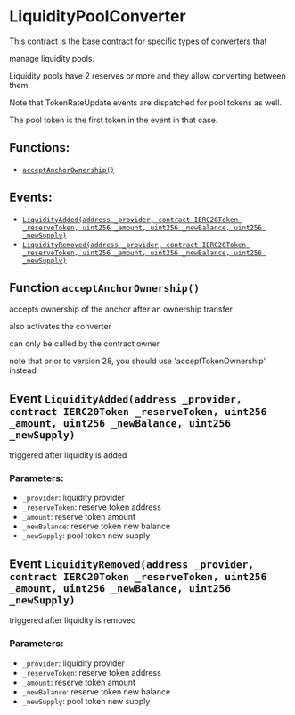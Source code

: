 # LiquidityPoolConverter

This contract is the base contract for specific types of converters that

manage liquidity pools.

Liquidity pools have 2 reserves or more and they allow converting between them.

Note that TokenRateUpdate events are dispatched for pool tokens as well.

The pool token is the first token in the event in that case.

## Functions:

* [`acceptAnchorOwnership()`](liquiditypoolconverter.md#LiquidityPoolConverter-acceptAnchorOwnership--)

## Events:

* [`LiquidityAdded(address _provider, contract IERC20Token _reserveToken, uint256 _amount, uint256 _newBalance, uint256 _newSupply)`](liquiditypoolconverter.md#LiquidityPoolConverter-LiquidityAdded-address-contract-IERC20Token-uint256-uint256-uint256-)
* [`LiquidityRemoved(address _provider, contract IERC20Token _reserveToken, uint256 _amount, uint256 _newBalance, uint256 _newSupply)`](liquiditypoolconverter.md#LiquidityPoolConverter-LiquidityRemoved-address-contract-IERC20Token-uint256-uint256-uint256-)

## Function `acceptAnchorOwnership()` <a id="LiquidityPoolConverter-acceptAnchorOwnership--"></a>

accepts ownership of the anchor after an ownership transfer

also activates the converter

can only be called by the contract owner

note that prior to version 28, you should use 'acceptTokenOwnership' instead

## Event `LiquidityAdded(address _provider, contract IERC20Token _reserveToken, uint256 _amount, uint256 _newBalance, uint256 _newSupply)` <a id="LiquidityPoolConverter-LiquidityAdded-address-contract-IERC20Token-uint256-uint256-uint256-"></a>

triggered after liquidity is added

### Parameters:

* `_provider`: liquidity provider
* `_reserveToken`: reserve token address
* `_amount`: reserve token amount
* `_newBalance`: reserve token new balance
* `_newSupply`: pool token new supply

## Event `LiquidityRemoved(address _provider, contract IERC20Token _reserveToken, uint256 _amount, uint256 _newBalance, uint256 _newSupply)` <a id="LiquidityPoolConverter-LiquidityRemoved-address-contract-IERC20Token-uint256-uint256-uint256-"></a>

triggered after liquidity is removed

### Parameters:

* `_provider`: liquidity provider
* `_reserveToken`: reserve token address
* `_amount`: reserve token amount
* `_newBalance`: reserve token new balance
* `_newSupply`: pool token new supply

